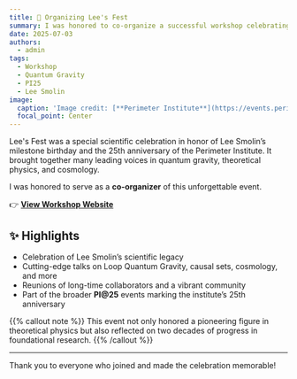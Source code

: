 ```yaml
---
title: 🎉 Organizing Lee's Fest
summary: I was honored to co-organize a successful workshop celebrating both Lee Smolin's milestone birthday and PI's 25th anniversary.
date: 2025-07-03
authors:
  - admin
tags:
  - Workshop
  - Quantum Gravity
  - PI25
  - Lee Smolin
image:
  caption: 'Image credit: [**Perimeter Institute**](https://events.perimeterinstitute.ca/event/937/overview)'
  focal_point: Center
---
```


Lee's Fest was a special scientific celebration in honor of Lee Smolin’s milestone birthday and the 25th anniversary of the Perimeter Institute. It brought together many leading voices in quantum gravity, theoretical physics, and cosmology.

I was honored to serve as a **co-organizer** of this unforgettable event.

👉 [**View Workshop Website**](https://events.perimeterinstitute.ca/event/937/overview)

## ✨ Highlights

- Celebration of Lee Smolin’s scientific legacy  
- Cutting-edge talks on Loop Quantum Gravity, causal sets, cosmology, and more  
- Reunions of long-time collaborators and a vibrant community  
- Part of the broader **PI@25** events marking the institute’s 25th anniversary  

{{% callout note %}}
This event not only honored a pioneering figure in theoretical physics but also reflected on two decades of progress in foundational research.
{{% /callout %}}

---

Thank you to everyone who joined and made the celebration memorable!